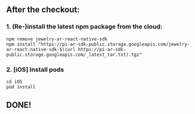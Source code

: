 ## After the checkout:

### 1. (Re-)install the latest npm package from the cloud:
```
npm remove jewelry-ar-react-native-sdk
npm install "https://pi-ar-sdk-public.storage.googleapis.com/jewelry-ar-react-native-sdk-$(curl https://pi-ar-sdk-public.storage.googleapis.com/_latest_tar.txt).tgz"
```

### 2. [iOS] Install pods
```
cd iOS
pod install
```

## DONE!

